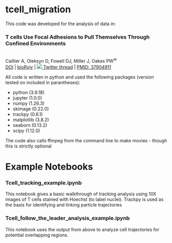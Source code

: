 # tcell_migration

This code was developed for the analysis of data in:

<h3>T cells Use Focal Adhesions to Pull Themselves Through Confined Environments</h3><br>
Caillier&nbsp;A, Oleksyn&nbsp;D, Fowell&nbsp;DJ, Miller&nbsp;J, Oakes&nbsp;PW<sup>&#9993;</sup><br>
<a class="unadorned" target="_blank" href="https://doi.org/10.1101/2023.10.16.562587">DOI</a>  | <a class="unadorned" target="_blank" href="https://www.biorxiv.org/content/10.1101/2023.10.16.562587v1">bioR&chi;iv</a> | <a class="unadorned" target="_blank" href="https://x.com/pwoakes/status/1715169434061717897?s=20"><img src="images/Twitter_Social_Icon_Circle_Color.png" class="social"> Twitter thread</a> | <a class="unadorned" target="_blank" href="https://pubmed.ncbi.nlm.nih.gov/37904911/">PMID: 37904911</a><br>

All code is written in python and used the following packages (version tested on included in parantheses):
- python (3.9.18)
- jupyter (1.0.0)
- numpy (1.26.3)
- skimage (0.22.0)
- trackpy (0.6.1)
- matplotlib (3.8.2)
- seaborn (0.13.2)
- scipy (1.12.0)

The code also calls ffmpeg from the command line to make movies - though this is strictly optional

# Example Notebooks

### Tcell_tracking_example.ipynb

This notebook gives a basic walkthrough of tracking analysis using 10X images of T cells stained with Hoechst (to label nuclei). Trackpy is used as the basis for identifying and linking particle trajectories

### Tcell_follow_the_leader_analysis_example.ipynb

This notebook uses the output from above to analyze cell trajectories for potential overlapping regions. 